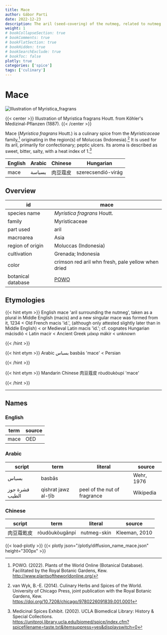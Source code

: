 ```yaml
---
title: Mace
author: Gábor Parti
date: 2022-12-23
description: The aril (seed-covering) of the nutmeg, related to nutmeg..
weight: 1
# bookCollapseSection: true
# bookComments: true
# bookFlatSection: true
# bookHidden: true
# bookSearchExclude: true
# bookToc: false
plotly: true
categories: ['spice']
tags: ['culinary']
---
```


# Mace

![Illustration of Myristica_fragrans](/images/kohler/mace.png)

{{< center >}}
Illustration of Myristica fragrans Houtt. from Köhler's Medizinal-Pflanzen (1887).
{{< /center >}}

Mace (*Myristica fragrans* Houtt.) is a culinary spice from the *Myristicaceae* family,[^powo] originating in the region(s) of Moluccas (Indonesia).[^van_wyk_culinary_2014] It is used for its aril, primarily for confectionary; peptic ulcers. Its aroma is described as sweet, bitter, salty, with a heat index of 1.[^ucla_medicinal_2002]

|English|Arabic|Chinese|     Hungarian    |
|-------|------|-------|------------------|
|  mace |بسباسة|  肉豆蔻皮 |szerecsendió-virág|

## Overview

|        id        |                        mace                       |
|------------------|---------------------------------------------------|
|   species name   |            *Myristica fragrans* Houtt.            |
|      family      |                   Myristicaceae                   |
|     part used    |                        aril                       |
|     macroarea    |                        Asia                       |
| region of origin |                Moluccas (Indonesia)               |
|    cultivation   |                 Grenada; Indonesia                |
|       color      | crimson red aril whn fresh, pale yellow when dried|
|botanical database|[POWO](https://powo.science.kew.org/taxon/586076-1)|

## Etymologies

{{< hint etym >}}
English mace 'aril surrounding the nutmeg', taken as a plural in Middle English (macis) and a new singular mace was formed from it, 1234 < Old French macis 'id.', (although only attested slightly later than in Middle English) < or Medieval Latin macis 'id.'; cf. cognates Hungarian mácisdió < Latin macir < Ancient Greek μάκιρ mákir < unknown

{{< /hint >}}

{{< hint etym >}}
Arabic بسباس basbās 'mace' < Persian

{{< /hint >}}

{{< hint etym >}}
Mandarin Chinese 肉豆蔻皮 ròudòukòupí 'mace'

{{< /hint >}}

***

## Names

### English

|term|source|
|----|------|
|mace|  OED |

### Arabic

|     script    |        term       |           literal          |  source  |
|---------------|-------------------|----------------------------|----------|
|     بسباس     |       basbās      |                            |Wehr, 1976|
|قشرة جوز الطيب |qishrat jawz al-ṭīb|peel of the nut of fragrance| Wikipedia|

### Chinese

|script|     term     |  literal  |    source   |
|------|--------------|-----------|-------------|
| 肉豆蔻乾皮|ròudòukòugānpí|nutmeg-skin|Kleeman, 2010|

{{< load-plotly >}}
{{< plotly json="/plotly/diffusion_name_mace.json" height="300px" >}}

[^powo]: POWO. (2022). Plants of the World Online (Botanical Database). Facilitated by the Royal Botanic Gardens, Kew. http://www.plantsoftheworldonline.org/
[^van_wyk_culinary_2014]: van Wyk, B.-E. (2014). Culinary Herbs and Spices of the World. University of Chicago Press, joint publication with the Royal Botanic Gardens, Kew. https://doi.org/10.7208/chicago/9780226091839.001.0001
[^ucla_medicinal_2002]: Medicinal Spices Exhibit. (2002). UCLA Biomedical Library: History & Special Collections. https://unitproj.library.ucla.edu/biomed/spice/index.cfm?spicefilename=taste.txt&itemsuppress=yes&displayswitch=0

